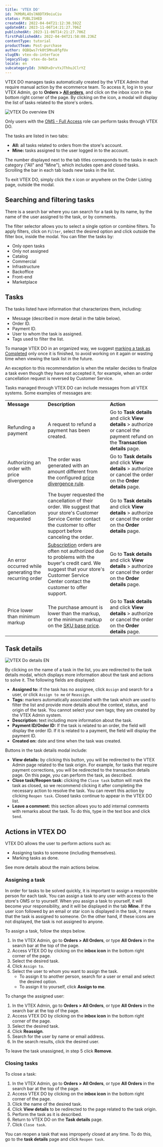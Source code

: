 ```yaml
---
title: 'VTEX DO'
id: 7KMbRL4OslN8DTX9oiuCiu
status: PUBLISHED
createdAt: 2022-04-04T21:12:30.592Z
updatedAt: 2023-11-06T14:21:27.706Z
publishedAt: 2023-11-06T14:21:27.706Z
firstPublishedAt: 2022-04-04T21:58:08.236Z
contentType: tutorial
productTeam: Post-purchase
author: 0QBQws7rk0t5Mnu8fgfUv
slugEN: vtex-do-interface
legacySlug: vtex-do-beta
locale: en
subcategoryId: 3VNOhxDrvYxJThhuJClrYZ
---
```


VTEX DO manages tasks automatically created by the VTEX Admin that require manual action by the ecommerce team. To access it, log in to your VTEX Admin, go to **Orders > [All orders](https://help.vtex.com/en/tutorial/lista-de-pedidos--2QTduKHAJMFIZ3BAsi6Pi)**, and click on the inbox icon in the bottom right corner of the page. By clicking on the icon, a modal will display the list of tasks related to the store's orders. 

![VTEX Do overview EN](//images.ctfassets.net/alneenqid6w5/4FzyUh5uqhzXKfbw9MJXsQ/0b341bae7a9f462483ddefb3ad044e14/VTEX_Do_overview_EN.gif)

<div class = "alert alert-info">
Only users with the <a href = "https://help.vtex.com/en/tutorial/roles--7HKK5Uau2H6wxE1rH5oRbc#oms-full-access">OMS - Full Access</a> role can perform tasks through VTEX DO.
</div>

The tasks are listed in two tabs:

* **All:** all tasks related to orders from the store's account.  
* **Mine:** tasks assigned to the user logged in to the account.   

The number displayed next to the tab titles corresponds to the tasks in each category ("All" and "Mine"), which includes open and closed tasks. Scrolling the bar in each tab loads new tasks in the list.

To exit VTEX DO, simply click the `X` icon or anywhere on the Order Listing page, outside the modal.

## Searching and filtering tasks

There is a search bar where you can search for a task by its name, by the name of the user assigned to the task, or by comments. 

The filter selector allows you to select a single option or combine filters. To apply filters, click on `Filter`, select the desired option and click outside the filter box, inside the modal. You can filter the tasks by:

* Only open tasks  
* Only not assigned  
* Catalog  
* Commercial  
* Infrastructure  
* Backoffice  
* Front-end  
* Marketplace  

## Tasks

The tasks listed have information that characterizes them, including:  

* Message (described in more detail in the table below).  
* Order ID.   
* Payment ID.    
* User to whom the task is assigned.   
* Tags used to filter the list.  

To manage VTEX DO in an organized way, we suggest [marking a task as Completed](#closing-tasks) only once it is finished, to avoid working on it again or wasting time when viewing the task list in the future. 

An exception to this recommendation is when the retailer decides to finalize a task even though they have not accepted it, for example, when an order cancellation request is reversed by Customer Service. 

Tasks managed through VTEX DO can include messages from all VTEX systems. Some examples of messages are:

<table>
  <tr>
   <td><strong>Message</strong>
   </td>
   <td><strong>Description</strong>
   </td>
   <td><strong>Action</strong>
   </td>
  </tr>
  <tr>
   <td>Refunding a payment
   </td>
   <td>A request to refund a payment has been created.
   </td>
   <td>Go to <strong>Task details</strong> and click <strong>View details</strong> > authorize or cancel the payment refund on the <strong>Transaction details</strong> page.
   </td>
  </tr>
  <tr>
   <td>Authorizing an order with price divergence
   </td>
   <td>The order was generated with an amount different from the configured <a href="https://help.vtex.com/pt/tutorial/regra-de-divergencia-de-valores--6RlFLhD1rIRRshl83KnCjW">price divergence rule</a>.
   </td>
   <td>Go to <strong>Task details</strong> and click <strong>View details</strong> > authorize or cancel the order on the <strong>Order details</strong> page.
   </td>
  </tr>
  <tr>
   <td>Cancellation requested
   </td>
   <td>The buyer requested the cancellation of their order. We suggest that your store's Customer Service Center contact the customer to offer support before canceling the order.
   </td>
   <td>Go to <strong>Task details</strong> and click <strong>View details</strong> > authorize or cancel the order on the <strong>Order details</strong> page.
   </td>
  </tr>
  <tr>
   <td>An error occurred while generating the recurring order
   </td>
   <td><a href="https://help.vtex.com/pt/tutorial/como-configurar-assinatura-v2--1FA9dfE7vJqxBna9Nft5Sj">Subscription</a> orders are often not authorized due to problems with the buyer's credit card. We suggest that your store's Customer Service Center contact the customer to offer support.
   </td>
   <td>Go to <strong>Task details</strong> and click <strong>View details</strong> > authorize or cancel the order on the <strong>Order details</strong> page.
   </td>
  </tr>
  <tr>
   <td>Price lower than minimum markup
   </td>
   <td>The purchase amount is lower than the markup, or the minimum markup on the <a href="https://help.vtex.com/pt/tracks/precos-101--6f8pwCns3PJHqMvQSugNfP/P99EjtrlRHk92Q8qDPq29">SKU base price</a>.
   </td>
   <td>Go to <strong>Task details</strong> and click <strong>View details</strong> > authorize or cancel the order on the <strong>Order details</strong> page.
   </td>
</table>

## Task details

![VTEX Do details EN](//images.ctfassets.net/alneenqid6w5/mPby3BuhZYAwGyFuII8mr/9bb5a8bb66f10645c751d11ae95b4ee0/VTEX_Do_details_EN.jpg)

By clicking on the name of a task in the list, you are redirected to the task details modal, which displays more information about the task and actions to solve it. The following fields are displayed:

* **Assigned to:** if the task has no assignee, click `Assign` and search for a user, or click `Assign to me` or `Reassign`.  
* **Tags:** markers automatically associated with the task which are used to filter the list and provide more details about the context, status, and origin of the task. You cannot select your own tags; they are created by the VTEX Admin system.  
* **Description:** text including more information about the task.   
* **Payment ID/Order ID:** If the task is related to an order, the field will display the order ID. If it is related to a payment, the field will display the payment ID.  
* **Created on:** date and time when the task was created.  

Buttons in the task details modal include:

* **View details:** by clicking this button, you will be redirected to the VTEX Admin page related to the task origin. For example, for tasks that require payment corrections, you will be redirected to the transaction details page. On this page, you can perform the task, as described.    
* **Close task/Reopen task:** clicking the `Close task` button will mark the task as closed, so we recommend clicking it after completing the necessary action to resolve the task. You can revert this action by clicking `Reopen task`. Closed tasks continue to appear in the VTEX DO list.    
* **Leave a comment:** this section allows you to add internal comments with remarks about the task. To do this, type in the text box and click `Send`.  

## Actions in VTEX DO

VTEX DO allows the user to perform actions such as: 

* Assigning tasks to someone (including themselves).  
* Marking tasks as done.  

See more details about the main actions below.   

### Assigning a task

In order for tasks to be solved quickly, it is important to assign a responsible person for each task. You can assign a task to any user with access to the store's OMS or to yourself. When you assign a task to yourself, it will become your responsibility, and it will be displayed in the tab **Mine**. If the user icon followed by an email or star icon is displayed in the task, it means that the task is assigned to someone. On the other hand, if these icons are not displayed, the task is not assigned to anyone.

To assign a task, follow the steps below.

1. In the VTEX Admin, go to **Orders > All Orders**, or type **All Orders** in the search bar at the top of the page.  
2. Access VTEX DO by clicking on the **inbox icon** in the bottom right corner of the page.   
3. Select the desired task.   
4. Click `Assign to`.  
5. Select the user to whom you want to assign the task.  
    * To assign it to another person, search for a user or email and select the desired option.  
    * To assign it to yourself, click **Assign to me**.  

To change the assigned user:

1. In the VTEX Admin, go to **Orders > All Orders**, or type **All Orders** in the search bar at the top of the page.  
2. Access VTEX DO by clicking on the **inbox icon** in the bottom right corner of the page.   
3. Select the desired task.  
4. Click **Reassign**.  
5. Search for the user by name or email address.  
6. In the search results, click the desired user.  

To leave the task unassigned, in step 5 click **Remove**.   

### Closing tasks

To close a task:

1. In the VTEX Admin, go to **Orders > All Orders**, or type **All Orders** in the search bar at the top of the page.  
2. Access VTEX DO by clicking on the **inbox icon** in the bottom right corner of the page.   
3. Click the name of the desired task.   
4. Click **View details** to be redirected to the page related to the task origin.  
5. Perform the task as it is described.  
6. Return to VTEX DO on the **Task details** page.  
7. Click `Close task`.  

You can reopen a task that was improperly closed at any time. To do this, go to the **task details** page and click `Reopen task`. 
